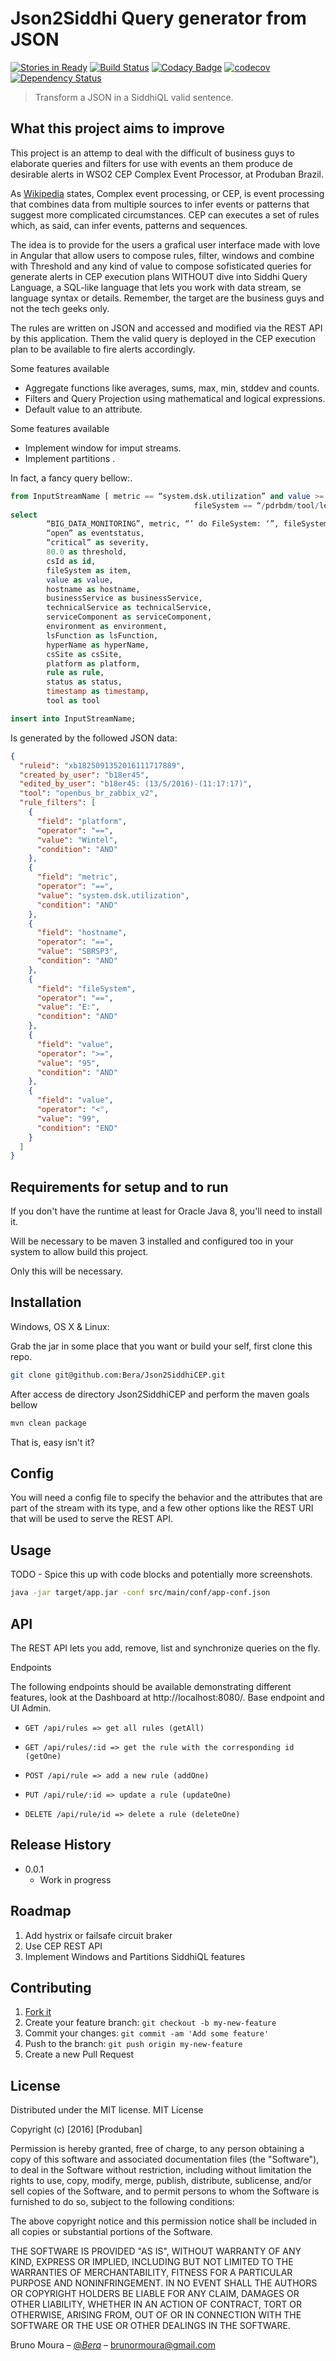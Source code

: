 
# Json2Siddhi Query generator from JSON

[![Stories in Ready](https://badge.waffle.io/Bera/Json2SiddhiCEP.png?label=ready&title=Ready)](https://waffle.io/Bera/Json2SiddhiCEP)
[![Build Status](https://travis-ci.org/Bera/Json2SiddhiCEP.svg?branch=master)](https://travis-ci.org/Bera/Json2SiddhiCEP)
[![Codacy Badge](https://api.codacy.com/project/badge/Grade/e7da0eab5128486ebca9996c3b3a0449)](https://www.codacy.com/app/brunormoura/Json2SiddhiCEP)
[![codecov](https://codecov.io/gh/Bera/Json2SiddhiCEP/branch/master/graph/badge.svg)](https://codecov.io/gh/Bera/Json2SiddhiCEP)
[![Dependency Status](https://www.versioneye.com/user/projects/576bcb64cd6d51003e9206e9/badge.svg?style=flat-square)](https://www.versioneye.com/user/projects/576bcb64cd6d51003e9206e9)


> Transform a JSON in a SiddhiQL valid sentence.


## What this project aims to improve 

This project is an attemp to deal with the difficult of business guys to elaborate queries and filters for use with events an them produce de desirable alerts in WSO2 CEP Complex Event Processor, at Produban Brazil.

As [Wikipedia](https://en.wikipedia.org/wiki/Complex_event_processing) states, Complex event processing, or CEP, is event processing that combines data from multiple sources to infer events or patterns that suggest more complicated
circumstances. CEP can executes a set of rules which, as said, can infer events, patterns and sequences.

The idea is to provide for the users a grafical user interface made with love in Angular that allow users to compose rules, filter, windows and combine with Threshold  and any kind of value to compose sofisticated queries for generate alerts in CEP execution plans  WITHOUT dive into Siddhi Query Language, a SQL-like language that lets you work with data stream, se language syntax or details. Remember, the target are the business guys and not the tech geeks only.

The rules are written on JSON and accessed and modified via the REST API by this application. Them the valid query is deployed in the CEP execution plan to be available to fire alerts accordingly.  

Some features available

* Aggregate functions like averages, sums, max, min, stddev and counts.
* Filters and Query Projection using mathematical and logical expressions.
* Default value to an attribute.

Some features available

* Implement window for imput streams.
* Implement partitions .

In fact, a fancy query bellow:.
```sql
from InputStreamName [ metric == “system.dsk.utilization” and value >= 80 and tsName == “I_BIG_DATA_MONITORING” and (fileSystem == “/pdr/bdm” or
                                         fileSystem == “/pdrbdm/tool/level”)]
select
        “BIG_DATA_MONITORING”, metric, “’ do FileSystem: ‘”, fileSystem, “’ above threshold: 80%”, “. Value: “, value, “%.” ) as message,
        “open” as eventstatus,
        “critical” as severity,
        80.0 as threshold,
        csId as id,
        fileSystem as item,
        value as value,
        hostname as hostname,
        businessService as businessService,
        technicalService as technicalService,
        serviceComponent as serviceComponent,
        environment as environment,
        lsFunction as lsFunction,
        hyperName as hyperName,
        csSite as csSite,
        platform as platform,
        rule as rule,
        status as status,
        timestamp as timestamp,
        tool as tool

insert into InputStreamName;
```
 Is generated by the followed JSON data:

```json
{
  "ruleid": "xb1825091352016111717889",
  "created_by_user": "b18er45",
  "edited_by_user": "b18er45: (13/5/2016)-(11:17:17)",
  "tool": "openbus_br_zabbix_v2",
  "rule_filters": [
    {
      "field": "platform",
      "operator": "==",
      "value": "Wintel",
      "condition": "AND"
    },
    {
      "field": "metric",
      "operator": "==",
      "value": "system.dsk.utilization",
      "condition": "AND"
    },
    {
      "field": "hostname",
      "operator": "==",
      "value": "SBRSP3",
      "condition": "AND"
    },
    {
      "field": "fileSystem",
      "operator": "==",
      "value": "E:",
      "condition": "AND"
    },
    {
      "field": "value",
      "operator": ">=",
      "value": "95",
      "condition": "AND"
    },
    {
      "field": "value",
      "operator": "<",
      "value": "99",
      "condition": "END"
    }
  ]
}
```


##  Requirements for setup and to run

If you don't have the runtime at least for Oracle Java 8, you'll need to install it.

Will be necessary to be maven 3 installed and configured too in your system to allow build this project.
 
Only this will be necessary.

## Installation

Windows, OS X & Linux:

Grab the jar in some place that you want or build your self, first clone this repo. 

```sh
git clone git@github.com:Bera/Json2SiddhiCEP.git
```
After access de directory Json2SiddhiCEP and perform the maven goals bellow

```sh
mvn clean package
```
That is, easy isn't it?

## Config

You will need a config file to specify the behavior and the attributes that are part of the stream with its type, and a few other options like the REST URI that will be used to serve the REST API.

## Usage 

TODO - Spice this up with code blocks and potentially more screenshots.

```sh
java -jar target/app.jar -conf src/main/conf/app-conf.json
```
## API

The REST API lets you add, remove, list and synchronize queries on the fly.

Endpoints

The following endpoints should be available demonstrating different features, look at the  Dashboard at http://localhost:8080/.  Base endpoint and UI Admin.

-     GET /api/rules => get all rules (getAll)
-     GET /api/rules/:id => get the rule with the corresponding id (getOne)
-     POST /api/rule => add a new rule (addOne)
-     PUT /api/rule/:id => update a rule (updateOne)
-     DELETE /api/rule/id => delete a rule (deleteOne)

## Release History

* 0.0.1
    * Work in progress

## Roadmap

1. Add hystrix or failsafe circuit braker
2. Use CEP REST API
3. Implement Windows and Partitions SiddhiQL features

## Contributing

1. [Fork it](https://github.com/Bera/Json2SiddhiCEP)
2. Create your feature branch: `git checkout -b my-new-feature`
3. Commit your changes: `git commit -am 'Add some feature'`
4. Push to the branch: `git push origin my-new-feature`
5. Create a new Pull Request

## License

Distributed under the MIT license. MIT License

Copyright (c) [2016] [Produban]

Permission is hereby granted, free of charge, to any person obtaining a copy
of this software and associated documentation files (the "Software"), to deal
in the Software without restriction, including without limitation the rights
to use, copy, modify, merge, publish, distribute, sublicense, and/or sell
copies of the Software, and to permit persons to whom the Software is
furnished to do so, subject to the following conditions:

The above copyright notice and this permission notice shall be included in all
copies or substantial portions of the Software.

THE SOFTWARE IS PROVIDED "AS IS", WITHOUT WARRANTY OF ANY KIND, EXPRESS OR
IMPLIED, INCLUDING BUT NOT LIMITED TO THE WARRANTIES OF MERCHANTABILITY,
FITNESS FOR A PARTICULAR PURPOSE AND NONINFRINGEMENT. IN NO EVENT SHALL THE
AUTHORS OR COPYRIGHT HOLDERS BE LIABLE FOR ANY CLAIM, DAMAGES OR OTHER
LIABILITY, WHETHER IN AN ACTION OF CONTRACT, TORT OR OTHERWISE, ARISING FROM,
OUT OF OR IN CONNECTION WITH THE SOFTWARE OR THE USE OR OTHER DEALINGS IN THE
SOFTWARE.

Bruno Moura – [@_Bera_](https://twitter.com/_Bera_) – brunormoura@gmail.com






